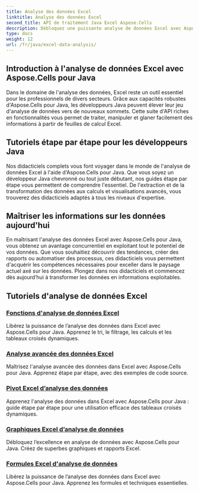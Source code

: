 ```yaml
---
title: Analyse des données Excel
linktitle: Analyse des données Excel
second_title: API de traitement Java Excel Aspose.Cells
description: Débloquez une puissante analyse de données Excel avec Aspose.Cells pour Java. Explorez des didacticiels étape par étape pour les développeurs Java. Maîtrisez les informations sur les données aujourd'hui.
type: docs
weight: 12
url: /fr/java/excel-data-analysis/
---
```


## Introduction à l'analyse de données Excel avec Aspose.Cells pour Java

Dans le domaine de l'analyse des données, Excel reste un outil essentiel pour les professionnels de divers secteurs. Grâce aux capacités robustes d'Aspose.Cells pour Java, les développeurs Java peuvent élever leur jeu d'analyse de données vers de nouveaux sommets. Cette suite d'API riches en fonctionnalités vous permet de traiter, manipuler et glaner facilement des informations à partir de feuilles de calcul Excel.

## Tutoriels étape par étape pour les développeurs Java

Nos didacticiels complets vous font voyager dans le monde de l'analyse de données Excel à l'aide d'Aspose.Cells pour Java. Que vous soyez un développeur Java chevronné ou tout juste débutant, nos guides étape par étape vous permettent de comprendre l'essentiel. De l'extraction et de la transformation des données aux calculs et visualisations avancés, vous trouverez des didacticiels adaptés à tous les niveaux d'expertise.

## Maîtriser les informations sur les données aujourd'hui

En maîtrisant l'analyse des données Excel avec Aspose.Cells pour Java, vous obtenez un avantage concurrentiel en exploitant tout le potentiel de vos données. Que vous souhaitiez découvrir des tendances, créer des rapports ou automatiser des processus, ces didacticiels vous permettent d'acquérir les compétences nécessaires pour exceller dans le paysage actuel axé sur les données. Plongez dans nos didacticiels et commencez dès aujourd’hui à transformer les données en informations exploitables.

## Tutoriels d'analyse de données Excel
### [Fonctions d'analyse de données Excel](./data-analysis-functions-excel/)
Libérez la puissance de l’analyse des données dans Excel avec Aspose.Cells pour Java. Apprenez le tri, le filtrage, les calculs et les tableaux croisés dynamiques.
### [Analyse avancée des données Excel](./advanced-data-analysis-excel/)
Maîtrisez l'analyse avancée des données dans Excel avec Aspose.Cells pour Java. Apprenez étape par étape, avec des exemples de code source.
### [Pivot Excel d’analyse des données](./data-analysis-excel-pivot/)
Apprenez l'analyse des données dans Excel avec Aspose.Cells pour Java : guide étape par étape pour une utilisation efficace des tableaux croisés dynamiques.
### [Graphiques Excel d’analyse de données](./data-analysis-excel-charts/)
Débloquez l’excellence en analyse de données avec Aspose.Cells pour Java. Créez de superbes graphiques et rapports Excel.
### [Formules Excel d'analyse de données](./data-analysis-excel-formulas/)
Libérez la puissance de l’analyse des données dans Excel avec Aspose.Cells pour Java. Apprenez les formules et techniques essentielles.